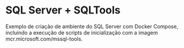 # SQL Server + SQLTools 

Exemplo de criação de ambiente do SQL Server com Docker Compose, incluindo a execução de scripts de inicialização com a imagem mcr.microsoft.com/mssql-tools.
